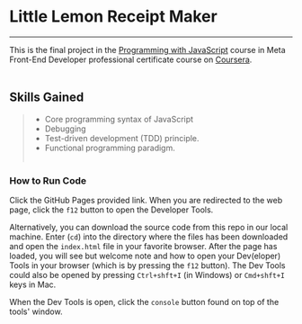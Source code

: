 # Little Lemon Receipt Maker

-------------------

This is the final project in the [Programming with JavaScript](https://www.coursera.org/learn/programming-with-javascript) course in Meta Front-End Developer professional certificate course on [Coursera](https://coursera.com).
<br><br>

## Skills Gained

> - Core programming syntax of JavaScript
> - Debugging
> - Test-driven development (TDD) principle.
> - Functional programming paradigm.
<br><br>

### How to Run Code

Click the GitHub Pages provided link. When you are redirected to the web page, click the `f12` button to open the Developer Tools.

Alternatively, you can download the source code from this repo in our local machine. Enter (`cd`) into the directory where the files has been downloaded and open the `index.html` file in your favorite browser. After the page has loaded, you will see but welcome note and how to open your Dev(eloper) Tools in your browser (which is by pressing the `f12` button). The Dev Tools could also be opened by pressing `Ctrl+shft+I` (in Windows) or `Cmd+shft+I` keys in Mac.

When the Dev Tools is open, click the `console` button found on top of the tools' window.
